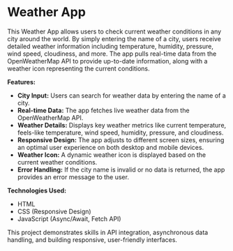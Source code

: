 # Weather App
This Weather App allows users to check current weather conditions in any city around the world. By simply entering the name of a city, users receive detailed weather information including temperature, humidity, pressure, wind speed, cloudiness, and more. The app pulls real-time data from the OpenWeatherMap API to provide up-to-date information, along with a weather icon representing the current conditions.

**Features:**
* **City Input:** Users can search for weather data by entering the name of a city.
* **Real-time Data:** The app fetches live weather data from the OpenWeatherMap API.
* **Weather Details:** Displays key weather metrics like current temperature, feels-like temperature, wind speed, humidity, pressure, and cloudiness.
* **Responsive Design:** The app adjusts to different screen sizes, ensuring an optimal user experience on both desktop and mobile devices.
* **Weather Icon:** A dynamic weather icon is displayed based on the current weather conditions.
* **Error Handling:** If the city name is invalid or no data is returned, the app provides an error message to the user.

**Technologies Used:**
* HTML
* CSS (Responsive Design)
* JavaScript (Async/Await, Fetch API)

This project demonstrates skills in API integration, asynchronous data handling, and building responsive, user-friendly interfaces.
